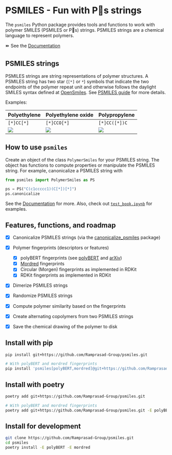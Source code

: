 # PSMILES - Fun with P🙂s strings

The `psmiles` Python package provides tools and functions to work with polymer SMILES (PSMILES or P🙂s) strings. PSMILES strings are a chemical language to represent polymers.

⏩ See the [Documentation](https://psmiles.readthedocs.io/)

## PSMILES strings

PSMILES strings are string representations of polymer structures. A PSMILES string has two star (`[*]` or `*`) symbols that indicate the two endpoints of the polymer repeat unit and otherwise follows the daylight SMILES syntax defined at [OpenSmiles](http://opensmiles.org/opensmiles.html). See [PSMILES guide](https://www.polymergenome.org/guide/) for more details.

Examples:

 Polyethylene | Polyethylene oxide | Polypropylene |
|-|-|-|
| `[*]CC[*]` | `[*]CCO[*]` | `[*]CC([*])C` |
| ![](docs/PE.png) | ![](docs/PEO.png) | ![](docs/PP.png) |


## How to use `psmiles`


Create an object of the class `PolymerSmiles` for your PSMILES string. The object has functions to compute properties or manipulate the PSMILES string. For example, canonicalize a PSMILES string with

```python
from psmiles import PolymerSmiles as PS

ps = PS("C(c1ccccc1)(C[*])[*]")
ps.canonicalize
```

See the [Documentation](https://psmiles.readthedocs.io/) for more. Also, check out [`test_book.ipynb`](https://github.com/Ramprasad-Group/psmiles/blob/main/tests/test_book.ipynb) for examples.


## Features, functions, and roadmap

- [x] Canonicalize PSMILES strings (via the [canonicalize_psmiles](https://github.com/Ramprasad-Group/canonicalize_psmiles) package)
- [x] Polymer fingerprints (descriptors or features)
    - [x] polyBERT fingerprints (see [polyBERT](https://github.com/Ramprasad-Group/polyBERT) and [arXiv](https://arxiv.org/abs/2209.14803))
    - [x] [Mordred](https://github.com/mordred-descriptor/mordred) fingerprints
    - [x] Circular (Morgen) fingerprints as implemented in RDKit
    - [x] RDKit fingerprints as implemented in RDKit
- [x] Dimerize PSMILES strings
- [x] Randomize PSMILES strings
- [x] Compute polymer similarity based on the fingerprints
- [x] Create alternating copolymers from two PSMILES strings
- [x] Save the chemical drawing of the polymer to disk


## Install with pip


```bash
pip install git+https://github.com/Ramprasad-Group/psmiles.git

# With polyBERT and mordred fingerprints
pip install 'psmiles[polyBERT,mordred]@git+https://github.com/Ramprasad-Group/psmiles.git'
```

## Install with poetry

```bash
poetry add git+https://github.com/Ramprasad-Group/psmiles.git

# With polyBERT and mordred fingerprints
poetry add git+https://github.com/Ramprasad-Group/psmiles.git -E polyBERT -E mordred
```


## Install for development


```sh
git clone https://github.com/Ramprasad-Group/psmiles.git
cd psmiles
poetry install -E polyBERT -E mordred
```
